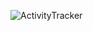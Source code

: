 ![ActivityTracker](https://github.com/user-attachments/assets/0dd3ee9d-6bd0-4880-a882-aa51aa88bd09)
